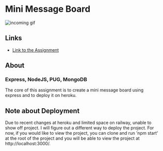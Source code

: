 # Mini Message Board
![incoming gif]()
## Links
- [Link to the Assignment](https://www.theodinproject.com/lessons/nodejs-mini-message-board)

## About
### Express, NodeJS, PUG, MongoDB

The core of this assignment is to create a mini message board using express and to deploy it on heroku.

## Note about Deployment

Due to recent changes at heroku and limited space on railway, unable to show off project. I will figure out a different way to deploy the project.
For now, if you would like to view the project, you can clone and run 'npm start' at the root of the project and you will be able to view the project
at http://localhost:3000/.
